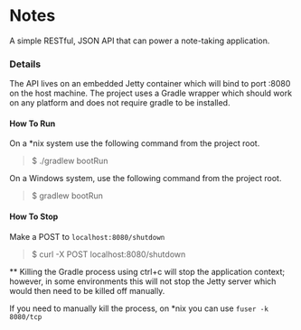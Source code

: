 # Notes

A simple RESTful, JSON API that can power a note-taking application.

### Details

The API lives on an embedded Jetty container which will bind to port :8080 on 
the host machine. The project uses a Gradle wrapper which should work on any 
platform and does not require gradle to be installed. 

#### How To Run

On a *nix system use the following command from the project root.

> $ ./gradlew bootRun

On a Windows system, use the following command from the project root.

> $ gradlew bootRun

#### How To Stop

Make a POST to `localhost:8080/shutdown`

> $ curl -X POST localhost:8080/shutdown

** Killing the Gradle process using ctrl+c will stop the application context; 
however, in some environments this will not stop the Jetty server which would 
then need to be killed off manually.

If you need to manually kill the process, on *nix you can use `fuser -k 8080/tcp`
